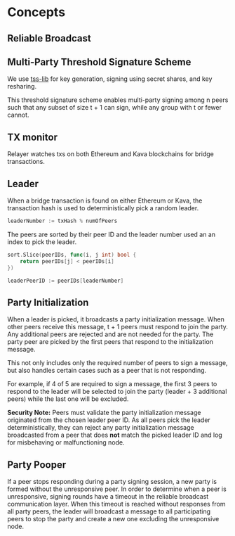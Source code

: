 # Concepts

## Reliable Broadcast

## Multi-Party Threshold Signature Scheme

We use [tss-lib] for key generation, signing using secret shares, and key
resharing.

This threshold signature scheme enables multi-party signing among n peers such
that any subset of size t + 1 can sign, while any group with t or fewer cannot.

## TX monitor

Relayer watches txs on both Ethereum and Kava blockchains for bridge
transactions.

## Leader

When a bridge transaction is found on either Ethereum or Kava, the transaction
hash is used to deterministically pick a random leader.

```go
leaderNumber := txHash % numOfPeers
```

The peers are sorted by their peer ID and the leader number used an an index to
pick the leader.


```go
sort.Slice(peerIDs, func(i, j int) bool {
    return peerIDs[j] < peerIDs[i]
})

leaderPeerID := peerIDs[leaderNumber]
```

## Party Initialization

When a leader is picked, it broadcasts a party initialization message. When
other peers receive this message, t + 1 peers must respond to join the party.
Any additional peers are rejected and are not needed for the party. The party
peer are picked by the first peers that respond to the initialization message.

This not only includes only the required number of peers to sign a message, but
also handles certain cases such as a peer that is not responding.

For example, if 4 of 5 are required to sign a message, the first 3 peers to
respond to the leader will be selected to join the party (leader + 3 additional
peers) while the last one will be excluded.

**Security Note:** Peers must validate the party initialization message
originated from the chosen leader peer ID. As all peers pick the leader
deterministically, they can reject any party initialization message broadcasted
from a peer that does **not** match the picked leader ID and log for
misbehaving or malfunctioning node.

## Party Pooper

If a peer stops responding during a party signing session, a new party is formed
without the unresponsive peer. In order to determine when a peer is
unresponsive, signing rounds have a timeout in the reliable broadcast
communication layer. When this timeout is reached without responses from all
party peers, the leader will broadcast a message to all participating peers to
stop the party and create a new one excluding the unresponsive node.


[tss-lib]: https://github.com/bnb-chain/tss-lib

